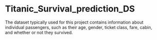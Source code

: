 # Titanic_Survival_prediction_DS

The dataset typically used for this project contains information
about individual passengers, such as their age, gender, ticket
class, fare, cabin, and whether or not they survived.
